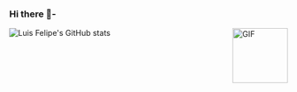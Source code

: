 ### Hi there 👋-

 <img align="right" alt="GIF" width="100px" src="https://i.pinimg.com/originals/89/22/8f/89228f17df8a29b3473ce3caf687e264.gif" />
 
 
![Luis Felipe's GitHub stats](https://github-readme-stats.vercel.app/api?username=LuisFSanches&show_icons=true&theme=vue)

<!--
**LuisFSanches/LuisFSanches** is a ✨ _special_ ✨ repository because its `README.md` (this file) appears on your GitHub profile.

Here are some ideas to get you started:

- 🔭 I’m currently working on ...
- 🌱 I’m currently learning ...
- 👯 I’m looking to collaborate on ...
- 🤔 I’m looking for help with ...
- 💬 Ask me about ...
- 📫 How to reach me: ...
- 😄 Pronouns: ...
- ⚡ Fun fact: ...
-->

